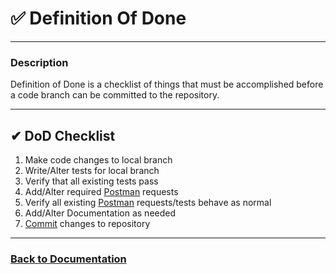 # ✅ Definition Of Done

___

### Description

Definition of Done is a checklist of things that must be accomplished 
before a code branch can be committed to the repository.

___

## ✔ DoD Checklist
1. Make code changes to local branch
2. Write/Alter tests for local branch
3. Verify that all existing tests pass
4. Add/Alter required [Postman][postman-doc] requests
5. Verify all existing [Postman][postman-doc] requests/tests behave as normal
6. Add/Alter Documentation as needed 
7. [Commit](git-flow.md#logical-steps-with-terminal-commands) changes to repository

---

### [Back to Documentation](../README.md)

[postman-doc]: postman.md